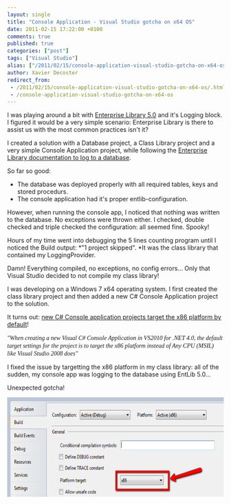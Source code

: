 ```yaml
---
layout: single
title: "Console Application - Visual Studio gotcha on x64 OS"
date: 2011-02-15 17:22:00 +0100
comments: true
published: true
categories: ["post"]
tags: ["Visual Studio"]
alias: ["/2011/02/15/console-application-visual-studio-gotcha-on-x64-os/"]
author: Xavier Decoster
redirect_from:
 - /2011/02/15/console-application-visual-studio-gotcha-on-x64-os/.html
 - /console-application-visual-studio-gotcha-on-x64-os
---
```

<p>I was playing around a bit with <a href="http://entlib.codeplex.com/" target="_blank">Enterprise Library 5.0</a> and it's Logging block. I figured it would be a very simple scenario: Enterprise Library is there to assist us with the most common practices isn't it?</p>

<p>I created a solution with a Database project, a Class Library project and a very simple Console Application project, while following the <a href="http://msdn.microsoft.com/en-us/library/ff664543%28v=PandP.50%29.aspx" target="_blank">Enterprise Library documentation to log to a database</a>.</p>

<p>So far so good:</p>

<ul>
<li>The database was deployed properly with all required tables, keys and stored procedurs.</li>
<li>The console application had it's proper entlib-configuration.</li>
</ul>

<p>However, when running the console app, I noticed that nothing was written to the database. No exceptions were thrown either. I checked, double checked and triple checked the configuration: all seemed fine. Spooky!</p>

<p>Hours of my time went into debugging the 5 lines counting program until I noticed the Build output: *"1 project skipped". *It was the class library that contained my LoggingProvider.</p>

<p>Damn! Everything compiled, no exceptions, no config errors... Only that Visual Studio decided to not compile my class library!</p>

<p>I was developing on a Windows 7 x64 operating system. I first created the class library project and then added a new C# Console Application project to the solution.</p>

<p>It turns out: <a href="http://connect.microsoft.com/VisualStudio/feedback/details/455103/new-c-console-application-targets-x86-by-default" target="_blank">new C# Console application projects target the x86 platform by default</a>!</p>

<p><span style="font-family: verdana,geneva;"><em>"When creating a new Visual C# Console Application in VS2010 for .NET 4.0, the default target settings for the project is to target the x86 platform instead of Any CPU (MSIL) like Visual Studio 2008 does"</em></span></p>

<p>I fixed the issue by targetting the x86 platform in my class library: all of the sudden, my console app was logging to the database using EntLib 5.0...</p>

<p>Unexpected gotcha!</p>

<p><img alt="" src="/images/2010-02-15/2011-2-targetting_x86_platform.png" width="650" height="231" /></p>
